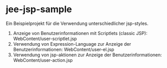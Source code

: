 # jee-jsp-sample

Ein Beispielprojekt für die Verwendung unterschiedlicher jsp-styles.

1. Anzeige von Benutzerinformationen mit Scriptlets (classic JSP): WebContent/user-scriptlet.jsp
2. Verwendung von Expression-Language zur Anzeige der Benutzerinformationen: WebContent/user-el.jsp
3. Verwendung von jsp-aktionen zur Anzeige der Benutzerinformationen:  WebContent/user-action.jsp